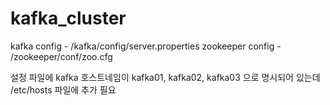 # kafka_cluster

kafka config - /kafka/config/server.properties
zookeeper config - /zookeeper/conf/zoo.cfg

설정 파일에 kafka 호스트네임이 kafka01, kafka02, kafka03 으로 명시되어 있는데 /etc/hosts 파일에 추가 필요
